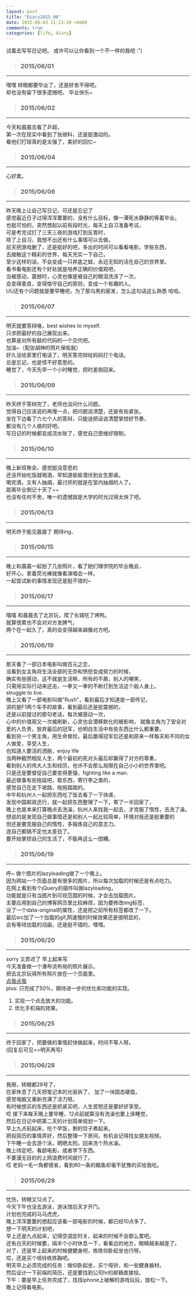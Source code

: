 ```yaml
---
layout: post
title: "Diary2015_06"
date: 2015-06-03 11:13:20 +0800
comments: true
categories: [life, diary]
---
```


试着去写写日记吧。 或许可以让你看到一个不一样的我吧 :")  
<!--more-->
   

>### 2015/06/01 ###
----------
嘿嘿 转眼都要毕业了，还是好舍不得吧。    
却也没有留下很多遗憾吧。 毕业快乐~   
<img class="lazy" 
 data-original="/images/blog\150601_diary/graduate.JPG" >     


>### 2015/06/02 ###
----------
今天和晨晨去看了乒超，    
第一次在现实中看到了张继科，还是挺激动的。    
看他们打球真的是太强了，美好的回忆~      
<img class="lazy" 
data-original="/images/blog\150601_diary/pingpang.JPG">   
   

>### 2015/06/04 ###
----------
心好累。   
   

>### 2015/06/06 ###
----------
昨天晚上让自己写日记，可还是忘记了     
感觉最近日子过得浑浑噩噩的，没有什么目标，像一潭死水静静的等着毕业。    
也挺可怕的，突然想起以前有段时光，每天上自习准备考试，    
可是考完试打了三天三夜的游戏打到反胃时，    
除了上自习，竟想不出还有什么事情可以去做。    
前天把游戏删了，还是挺好的吧，多出的时间可以看看电影，学些东西，   
去接触这个精彩的世界，每天充实一下自己，    
至少这样的话，不会变成一只井底之蛙，永远无知的活在自己的世界里。    
看书看电影还有个好处就是培养正确的价值观吧，    
当被感动，震撼时，心灵也像是被自己的眼泪洗涤了一次，    
会变得善良，变得恪守自己的原则，变成一个有趣的人。     
UU还有个问题就是要早睡吧，为了那乌黑的密发，怎么这句话这么熟悉 哈哈。
   

>### 2015/06/07 ###
----------
明天就要答辩咯，best wishes to myself.    
只求把最好的自己展现出来。    
也算是对所有敲的代码的一个交代吧。     
加油~（配张胡神的照片保佑我）    
好久没给家里打电话了，明天答完辩给妈妈打个电话。   
总是忘记，也是怪不好意思的。   
睡觉了，今天先早一个小时睡觉，把时差倒回来。     
<img class="lazy" 
data-original="/images/blog\150601_diary/kfc.JPG">  
   

>### 2015/06/09 ###
----------
昨天终于答辩完了，老师也没问什么问题。    
觉得自己应该说的再慢一点，把问题说清楚，还是有些紧张。      
坐在下边看了六七个人的答辩，只能说把话说清楚掌控好节奏，    
都没有几个人做的好吧。    
写日记的时候都变成流水账了，感觉自己思维好限制。    
<img class="lazy" 
data-original="/images/blog\150601_diary/ppt.jpg">  
   

>### 2015/06/10 ###
----------
晚上新班聚会，感觉挺没意思的    
还没开始吃饭就喝酒，早知道偷偷潜伏到女生那桌。    
喝完酒，又有人抽烟，最讨厌的就是在室内抽烟的人了。    
距离毕业倒记十天了~~     
也没有任何不舍，唯一的遗憾就是大学的时光过得太快了吧。    
   

>### 2015/06/13 ###
----------
明天终于能见晨晨了 期待ing、    
   

>### 2015/06/15 ###
----------
晚上和晨晨一起拍了几张照片，看了她们理学院的毕业晚会，    
好开心，拿着荧光棒就像看演唱会一样。    
一起尝试新的事情发现还是挺不错的~    
<img class="lazy" 
data-original="/images/blog\150601_diary/face.JPG">  
   

>### 2015/06/17 ###
----------
嘻嘻 和晨晨去了北京玩，爬了长城吃了烤鸭。    
就算很累也不会对对方发脾气，    
两个在一起久了，真的会变得越来越像对方吧。  
<img class="lazy" 
data-original="/images/blog\150601_diary/520.JPG">  
   

>### 2015/06/19 ###
----------
那天看了一部日本电影叫做百元之恋，    
当看到女主角将生活全部的无奈和愤怒变成努力的时候，    
确实有些感动，这不就是生活嘛，所有的不屑，别人的嘲笑，    
只需用实际行动来还击，一拳又一拳的不断打到生活这个敌人身上。    
struggle to live.     
晚上又看了一部电影叫做"Rush"，看到最后才知道是一部传记，    
讲的是F1两个车手的故事，看到最后还是挺震撼的，    
还是以前提过的那句老话，每次被感动一次，    
心中的价值观又一次被刷新，心灵也会潜移默化的被影响，
就像主角为了安全对爱的人负责，放弃最后的冠军，也明白生活中有些东西比什么都重要。    
看到另一个男主角，用生命冒险，最后赢得冠军后还是和原来一样每天和不同的女人做爱，享受人生，    
也知道人要活的洒脱，enjoy life    
当两种截然相反人生，两个最初的死对头最后却赢得了对方的尊重，    
看到别人的伟大人生和经历，也许不会那么局限在自己小小的世界里吧。    
只是还是要督促自己要变得更强，fighting like a man.   
最近做事有些拖延吧，取东西，寄行李之类的，  
感觉自己在走下坡路，拖拖踏踏的。    
中午和杭州人一起把东西吃了饭去看了一下快递，    
发现中国邮政还行，就一起把东西整理了一下，寄了一半回家了，    
晚上也是本来打算晚点去洗澡，杭州人来找我一起去，才克服了惰性，去洗了澡。    
想说的是发现自己做事情还是和别人一起比较简单，环境对我还是挺重要的       
但还是要克服自己的惰性，多锻炼自己的意志力。   
连自己都搞不定也太差劲了。     
要开始掌控自己的生活了，不能再这么一团糟。             
<img class="lazy" 
data-original="/images/blog\150601_diary/man.JPG">  
  

>### 2015/06/19 ###
----------
呼~ 做个图片的lazyloading做了一个晚上。    
因为网站一个页面总是有很多的图片，所以每次加载的时候还是有点吃力。     
在网上看到有个jQuery的插件叫做lazyloading，    
功能就是只有当图片到可视范围的时候，才会去加载图片。    
主要应用到自己的博客网页里比较麻烦，因为要修改img标签、     
设了一个data-original的属性，还是把之前所有标签都改了一下。    
最后src加了一个加载的gif,网速慢的时候效果还是很明显的，    
会有等待加载的动画，还是挺不错的，嘿嘿。     


>### 2015/06/20 ###
----------
sorry 又弄迟了 早上起来写    
今天准备做一个瀑布流布局的照片展示。    
把去北京玩得所有照片放在一个页面里。    
[点我点我](http://changchen.me/love\beijin\album\mobile.html)      
plus: 只完成了50%，期待进一步的优化和功能的实现。     
1. 实现一个点击放大的功能。    
2. 优化手机端的效果。
   

>### 2015/06/25 ###
----------
终于回家了，把要做的事情赶快做起来，时间不等人呀。    
(回复后可见==明天再写)
  

>### 2015/06/28 ###
----------
我擦，转眼都28号了，    
在家休息了几天把笔记本的光驱拆了， 加了一块固态硬盘。    
感觉电脑又重新充满了活力呀。     
有时候想买的东西还是抓紧买吧，人生苦短还是要好好享受。     
哎 接下来每天晚上要早睡，12点前就算没有洗澡也要上床睡觉，    
然后在日记中把第二天的计划简单规划一下。     
早上九点前起床，吃个早饭，剩的饺子煮起来。   
把投简历的事情弄好，然后整理一下房间，有机会记得找女朋友视频。    
下午睡一会去游个泳，晒晒太阳，回来洗个热水澡。    
晚上待定吧，看部电影，或者学下东西。     
不要漫无目的的上网浪费时间就行了。    
哎 老妈一毛一角都很省，看到80一条的鲳鱼却毫不犹豫的买给我吃。    
<img class="lazy" 
data-original="/images/blog\150601_diary/fish.JPG">   
  

>### 2015/06/29 ###
----------
忧伤，转眼又12点了。    
今天下午也没去游泳，游泳馆后天才开门。    
计划也完成的马马虎虎，   
晚上浑浑噩噩的想起应该看一部电影的时候，都已经10点多了。    
想一下明天的计划吧，    
早上还是九点起床，记得空调定时关，起来的时候不会那么累吧。    
还有白天的时候要，隔半个小时休息一下，看看远的地方，眼睛越来越差了。    
对了，还是早上起来的时候健健身吧，练练仰卧起坐也行呀。     
哎，还是买个哑铃练练胸吧。    
明天早上必须完成的任务：做仰卧起坐，买个哑铃，和一些健身器材。   
然后设计一下前端的简历，还是要找到公司hr的邮箱直接投。        
下午：要是早上任务完成了，找找iphone上破解的游戏玩玩，放松一下。       
晚上记得看电影。    
  
